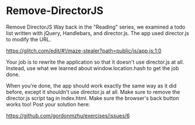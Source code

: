 # Remove-DirectorJS
Remove DirectorJS
Way back in the "Reading" series, we examined a todo list written with jQuery, Handlebars, and director.js. The app used director.js to modify the URL.

https://glitch.com/edit/#!/maze-stealer?path=public/js/app.js:1:0

Your job is to rewrite the application so that it doesn't use director.js at all. Instead, use what we learned about window.location.hash to get the job done.

When you're done, the app should work exactly the same way as it did before, except it shouldn't use director.js at all.
Make sure to remove the director.js script tag in index.html.
Make sure the browser's back button works too!
Post your solution here:

https://github.com/gordonmzhu/exercises/issues/6
